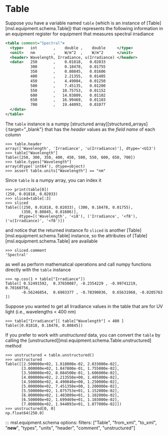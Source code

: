 # Table

<!--
>>> from xml.etree.ElementTree import XML
>>> import numpy as np
>>> from msl.equipment import Table
>>> text = """
... <table comment="Spectral">
...   <type>   int       ,    double ,    double     </type>
...   <unit>   nm        ,    W/m^2  ,    W/m^2      </unit>
...   <header> Wavelength, Irradiance, u(Irradiance) </header>
...   <data>   250       ,    0.01818,   0.02033
...            300       ,    0.18478,   0.01755
...            350       ,    0.80845,   0.01606
...            400       ,    2.21355,   0.01405
...            450       ,    4.49004,   0.01250
...            500       ,    7.45135,   0.01200
...            550       ,   10.75753,   0.01152
...            600       ,   14.03809,   0.01102
...            650       ,   16.99469,   0.01103
...            700       ,   19.44093,   0.01077
...   </data>
... </table>
... """
>>> table = Table.from_xml(XML(text))

-->

Suppose you have a variable named `table` (which is an instance of [Table][msl.equipment.schema.Table]) that represents the following information in an equipment register for equipment that measures spectral irradiance

```xml
<table comment="Spectral">
  <type>   int       ,    double ,    double     </type>
  <unit>   nm        ,    W/m^2  ,    W/m^2      </unit>
  <header> Wavelength, Irradiance, u(Irradiance) </header>
  <data>   250       ,    0.01818,   0.02033
           300       ,    0.18478,   0.01755
           350       ,    0.80845,   0.01606
           400       ,    2.21355,   0.01405
           450       ,    4.49004,   0.01250
           500       ,    7.45135,   0.01200
           550       ,   10.75753,   0.01152
           600       ,   14.03809,   0.01102
           650       ,   16.99469,   0.01103
           700       ,   19.44093,   0.01077
  </data>
</table>
```

The `table` instance is a numpy [structured array][structured_arrays]{:target="_blank"} that has the *header* values as the *field name* of each column

```pycon
>>> table.header
array(['Wavelength', 'Irradiance', 'u(Irradiance)'], dtype='<U13')
>>> table["Wavelength"]
Table([250, 300, 350, 400, 450, 500, 550, 600, 650, 700])
>>> table.types["Wavelength"]
array(dtype('int64'), dtype=object)
>>> assert table.units["Wavelength"] == "nm"

```

Since `table` is a numpy array, you can index it

```pycon
>>> print(table[0])
(250, 0.01818, 0.02033)
>>> sliced=table[:3]
>>> sliced
Table([(250, 0.01818, 0.02033), (300, 0.18478, 0.01755),
       (350, 0.80845, 0.01606)],
      dtype=[('Wavelength', '<i8'), ('Irradiance', '<f8'), ('u(Irradiance)', '<f8')])

```

and notice that the returned instance fo `sliced` is another [Table][msl.equipment.schema.Table] instance, so the attributes of [Table][msl.equipment.schema.Table] are available

```pycon
>>> sliced.comment
'Spectral'

```

as well as perform mathematical operations and call numpy functions directly with the `table` instance

```pycon
>>> np.cos(1 + table["Irradiance"])
Table([ 0.52491592,  0.37650087, -0.2354229 , -0.99741219,  0.70160756,
       -0.56246854,  0.6903377 , -0.78390036,  0.65631968, -0.0205763 ])

```

Suppose you wanted to get all Irradiance values in the table that are for UV light (i.e., wavelengths &lt; 400 nm)

```pycon
>>> table["Irradiance"][ table["Wavelength"] < 400 ]
Table([0.01818, 0.18478, 0.80845])

```

If you prefer to work with *unstructured* data, you can convert the `table` by calling the [unstructured][msl.equipment.schema.Table.unstructured] method

```pycon
>>> unstructured = table.unstructured()
>>> unstructured
Table([[2.500000e+02, 1.818000e-02, 2.033000e-02],
       [3.000000e+02, 1.847800e-01, 1.755000e-02],
       [3.500000e+02, 8.084500e-01, 1.606000e-02],
       [4.000000e+02, 2.213550e+00, 1.405000e-02],
       [4.500000e+02, 4.490040e+00, 1.250000e-02],
       [5.000000e+02, 7.451350e+00, 1.200000e-02],
       [5.500000e+02, 1.075753e+01, 1.152000e-02],
       [6.000000e+02, 1.403809e+01, 1.102000e-02],
       [6.500000e+02, 1.699469e+01, 1.103000e-02],
       [7.000000e+02, 1.944093e+01, 1.077000e-02]])
>>> unstructured[0, 0]
np.float64(250.0)

```

::: msl.equipment.schema
    options:
        filters: ["Table", "from_xml", "to_xml", "__new__", "types", "units", "header", "comment", "unstructured"]
